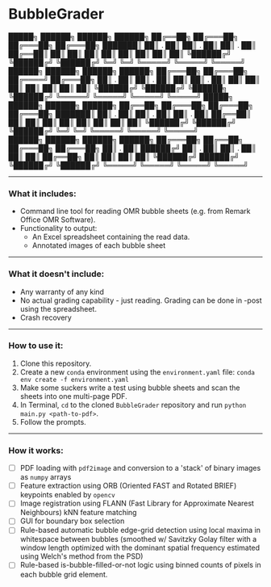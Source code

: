# BubbleGrader


 █████╗    ██████╗    ██████╗    ██████╗ 
██╔══██╗  ██╔═══██╗  ██╔═══██╗  ██╔═══██╗
███████║  ██║ . ██║  ██║ . ██║  ██║ . ██║
██╔══██║  ██║   ██║  ██║   ██║  ██║   ██║
██║  ██║  ╚██████╔╝  ╚██████╔╝  ╚██████╔╝
╚═╝  ╚═╝   ╚═════╝    ╚═════╝    ╚═════╝ 
 ██████╗    ██████╗    ██████╗   ██████╗ 
██╔═══██╗  ██╔═══██╗  ██╔════╝  ██╔═══██╗
██║ . ██║  ██║ . ██║  ██║       ██║ . ██║
██║   ██║  ██║   ██║  ██║       ██║   ██║
╚██████╔╝  ╚██████╔╝  ╚██████╗  ╚██████╔╝
 ╚═════╝    ╚═════╝    ╚═════╝   ╚═════╝ 
 █████╗    ██████╗    ██████╗    ██████╗ 
██╔══██╗  ██╔═══██╗  ██╔═══██╗  ██╔═══██╗
███████║  ██║ . ██║  ██║ . ██║  ██║ . ██║
██╔══██║  ██║   ██║  ██║   ██║  ██║   ██║
██║  ██║  ╚██████╔╝  ╚██████╔╝  ╚██████╔╝
╚═╝  ╚═╝   ╚═════╝    ╚═════╝    ╚═════╝      
 ██████╗   ██████╗    ██████╗    ██████╗ 
██╔═══██╗  ██╔══██╗  ██╔═══██╗  ██╔═══██╗
██║ . ██║  ██████╔╝  ██║ . ██║  ██║ . ██║
██║   ██║  ██╔══██╗  ██║   ██║  ██║   ██║
╚██████╔╝  ██████╔╝  ╚██████╔╝  ╚██████╔╝
 ╚═════╝   ╚═════╝    ╚═════╝    ╚═════╝ 
 
___
### What it includes:
- Command line tool for reading OMR bubble sheets (e.g. from Remark Office OMR Software). 
- Functionality to output: 
  - An Excel spreadsheet containing the read data.  
  - Annotated images of each bubble sheet   
___
### What it doesn't include:
- Any warranty of any kind
- No actual grading capability - just reading. Grading can be done in -post using the spreadsheet. 
- Crash recovery

___
### How to use it: 
1. Clone this repository.
2. Create a new `conda` environment using the `environment.yaml` file: `conda env create -f environment.yaml`
3. Make some suckers write a test using bubble sheets and scan the sheets into one multi-page PDF. 
4. In Terminal, `cd` to the cloned `BubbleGrader` repository and run `python main.py <path-to-pdf>`. 
5. Follow the prompts. 

___
### How it works: 
- [ ] PDF loading with `pdf2image` and conversion to a 'stack' of binary images as `numpy` arrays
- [ ] Feature extraction using ORB (Oriented FAST and Rotated BRIEF) keypoints enabled by `opencv`
- [ ] Image registration using FLANN (Fast Library for Approximate Nearest Neighbours) kNN feature matching
- [ ] GUI for boundary box selection
- [ ] Rule-based automatic bubble edge-grid detection using local maxima in whitespace between bubbles (smoothed w/ Savitzky Golay filter with a window length optimized with the dominant spatial frequency estimated using Welch's method from the PSD)
- [ ] Rule-based is-bubble-filled-or-not logic using binned counts of pixels in each bubble grid element. 
